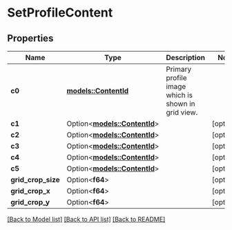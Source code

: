 # SetProfileContent

## Properties

Name | Type | Description | Notes
------------ | ------------- | ------------- | -------------
**c0** | [**models::ContentId**](ContentId.md) | Primary profile image which is shown in grid view. | 
**c1** | Option<[**models::ContentId**](ContentId.md)> |  | [optional]
**c2** | Option<[**models::ContentId**](ContentId.md)> |  | [optional]
**c3** | Option<[**models::ContentId**](ContentId.md)> |  | [optional]
**c4** | Option<[**models::ContentId**](ContentId.md)> |  | [optional]
**c5** | Option<[**models::ContentId**](ContentId.md)> |  | [optional]
**grid_crop_size** | Option<**f64**> |  | [optional]
**grid_crop_x** | Option<**f64**> |  | [optional]
**grid_crop_y** | Option<**f64**> |  | [optional]

[[Back to Model list]](../README.md#documentation-for-models) [[Back to API list]](../README.md#documentation-for-api-endpoints) [[Back to README]](../README.md)


